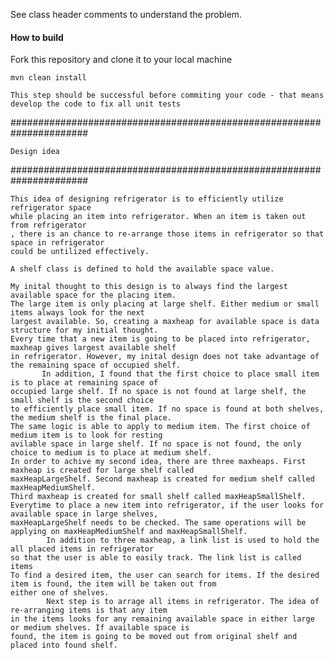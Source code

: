 See class header comments to understand the problem. 

#### How to build

 Fork this repository and clone it to your local machine 

    mvn clean install
    
    This step should be successful before commiting your code - that means develop the code to fix all unit tests
    
    
    
######################################################################

    Design idea
######################################################################

    This idea of designing refrigerator is to efficiently utilize refrigerator space 
    while placing an item into refrigerator. When an item is taken out from refrigerator
    , there is an chance to re-arrange those items in refrigerator so that space in refrigerator
    could be untilized effectively.
    
    A shelf class is defined to hold the available space value.
    
    My inital thought to this design is to always find the largest available space for the placing item.
    The large item is only placing at large shelf. Either medium or small items always look for the next 
    largest available. So, creating a maxheap for available space is data structure for my initial thought.
    Every time that a new item is going to be placed into refrigerator, maxheap gives largest available shelf 
    in refrigerator. However, my inital design does not take advantage of the remaining space of occupied shelf.
           In addition, I found that the first choice to place small item is to place at remaining space of 
    occupied large shelf. If no space is not found at large shelf, the small shelf is the second choice 
    to efficiently place small item. If no space is found at both shelves, the medium shelf is the final place. 
    The same logic is able to apply to medium item. The first choice of medium item is to look for resting 
    avilable space in large shelf. If no space is not found, the only choice to medium is to place at medium shelf.
    In order to achive my second idea, there are three maxheaps. First maxheap is created for large shelf called
    maxHeapLargeShelf. Second maxheap is created for medium shelf called maxHeapMediumShelf. 
    Third maxheap is created for small shelf called maxHeapSmallShelf.
    Everytime to place a new item into refrigerator, if the user looks for available space in large shelves,
    maxHeapLargeShelf needs to be checked. The same operations will be applying on maxHeapMediumShelf and maxHeapSmallShelf.
            In addition to three maxheap, a link list is used to hold the all placed items in refrigerator 
    so that the user is able to easily track. The link list is called items
    To find a desired item, the user can search for items. If the desired item is found, the item will be taken out from
    either one of shelves.
            Next step is to arrage all items in refrigerator. The idea of re-arranging items is that any item
    in the items looks for any remaining available space in either large or medium shelves. If available space is
    found, the item is going to be moved out from original shelf and placed into found shelf.
    
    

